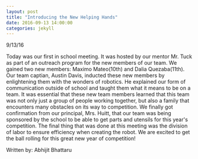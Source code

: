 ```yaml
---
layout: post
title: "Introducing the New Helping Hands"
date: 2016-09-13 14:00:00
categories: jekyll
---
```


9/13/16

Today was our first in school meeting. It was hosted by our mentor Mr. Tuck as part of an outreach program for the
new members of our team. We gained two new members: Maximo Mateo(10th) and Dalia Quezaba(11th). Our team captian, Austin
Davis, inducted these new members by enlightening them with the wonders of robotics. He explained our form of communication
outside of school and taught them what it means to be on a team. It was essential that these new team members learned
that this team was not only just a group of people working together, but also a family that encounters many obstacles
on its way to competition. We finally got confirmation from our principal, Mrs. Huitt, that our team was being 
sponsored by the school to be able to get parts and utensils for this year's competition. The final thing that was done at
this meeting was the division of labor to ensure efficiency when creating the robot. We are excited to get the ball rolling
for this great new year of competition!

Written by: Abhijit Bhattaru
